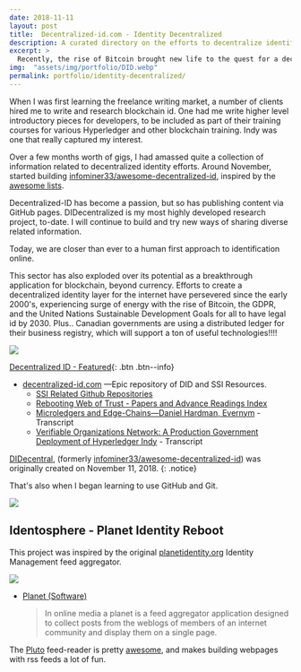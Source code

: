 ```yaml
---
date: 2018-11-11
layout: post
title:  Decentralized-id.com - Identity Decentralized
description: A curated directory on the efforts to decentralize identification online, putting the user at the center of their digital identifiers.
excerpt: >
  Recently, the rise of Bitcoin brought new life to the quest for a decentralized - vendor agnostic - identity layer for the internet, that began during the early 2000's.
img:  "assets/img/portfolio/DID.webp"
permalink: portfolio/identity-decentralized/
---
```


When I was first learning the freelance writing market, a number of clients hired me to write and research blockchain id. One had me write higher level introductory pieces for developers, to be included as part of their training courses for various Hyperledger and other blockchain training. Indy was one that really captured my interest.

Over a few months worth of gigs, I had amassed quite a collection of information related to decentralized identity efforts. Around November, started building [infominer33/awesome-decentralized-id](https://github.com/didecentral/didecentral.github.io), inspired by the [awesome lists](https://github.com/sindresorhus/awesome). 

Decentralized-ID has become a passion, but so has publishing content via GitHub pages. DIDecentralized is my most highly developed research project, to-date. I will continue to build and try new ways of sharing diverse related information.

Today, we are closer than ever to a human first approach to identification online.

This sector has also exploded over its potential as a breakthrough application for blockchain, beyond currency. Efforts to create a decentralized identity layer for the internet have persevered since the early 2000's, experiencing surge of energy with the rise of Bitcoin, the GDPR, and the United Nations Sustainable Development Goals for all to have legal id by 2030. Plus.. Canadian governments are using a distributed ledger for their business registry, which will support a ton of useful technologies!!!!

<img src="https://decentralized-id.com/images/identity-decentralized.png"/>

[Decentralized ID - Featured](https://decentralized-id.com){: .btn .btn--info}

* <a href="https://decentralized-id.com">decentralized-id.com</a> —Epic repository of DID and SSI Resources.
  * <a href="https://decentralized-id.com/identity-github/">SSI Related Github Repositories</a> 
  * <a href="https://decentralized-id.com/literature/rebooting-web-of-trust/">Rebooting Web of Trust - Papers and Advance Readings Index</a>
  * [Microledgers and Edge-Chains—Daniel Hardman, Evernym](https://decentralized-id.com/organizations/hyperledger/hgf-2018/Microledgers-Edgechains-Hardman-HGF/) - Transcript
  * [Verifiable Organizations Network: A Production Government Deployment of Hyperledger Indy](https://decentralized-id.com/government/canada/bcgov/von/hgf-2018-production-government-deployment-hyperledger-indy/) - Transcript

[DIDecentral](https://github.com/didecentral), (formerly [infominer33/awesome-decentralized-id](https://github.com/infominer33/awesome-decentralized-id/graphs/contributors)) was originally created on November 11, 2018.
{: .notice}

That's also when I began learning to use GitHub and Git.

![](https://i.imgur.com/tdQBgKB.png)

## Identosphere - Planet Identity Reboot

This project was inspired by the original [planetidentity.org](https://web.archive.org/web/20161029051802/http://planetidentity.org/) Identity Management feed aggregator. 

[![](https://i.imgur.com/4T6Y7t9.png)](https://identosphere.net)

* [Planet (Software)](https://en.wikipedia.org/wiki/Planet_(software))
  > In online media a planet is a feed aggregator application designed to collect posts from the weblogs of members of an internet community and display them on a single page.

The [Pluto](http://feedreader.github.io/) feed-reader is pretty [awesome](https://github.com/didecentral/planetid-reboot), and makes building webpages with rss feeds a lot of fun.

